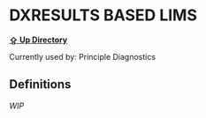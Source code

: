 # DXRESULTS BASED LIMS
**[⇪ Up Directory](../../README.md)**

Currently used by: Principle Diagnostics


## Definitions
*WIP*